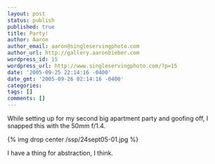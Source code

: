 ```yaml
---
layout: post
status: publish
published: true
title: Party!
author: Aaron
author_email: aaron@singleservingphoto.com
author_url: http://gallery.aaronbieber.com
wordpress_id: 15
wordpress_url: http://www.singleservingphoto.com/?p=15
date: '2005-09-25 22:14:16 -0400'
date_gmt: '2005-09-26 02:14:16 -0400'
categories:
tags: []
comments: []
---
```

While setting up for my second big apartment party and goofing off, I
snapped this with the 50mm f/1.4.

{% img drop center /ssp/24sept05-01.jpg %}

I have a thing for abstraction, I think.
